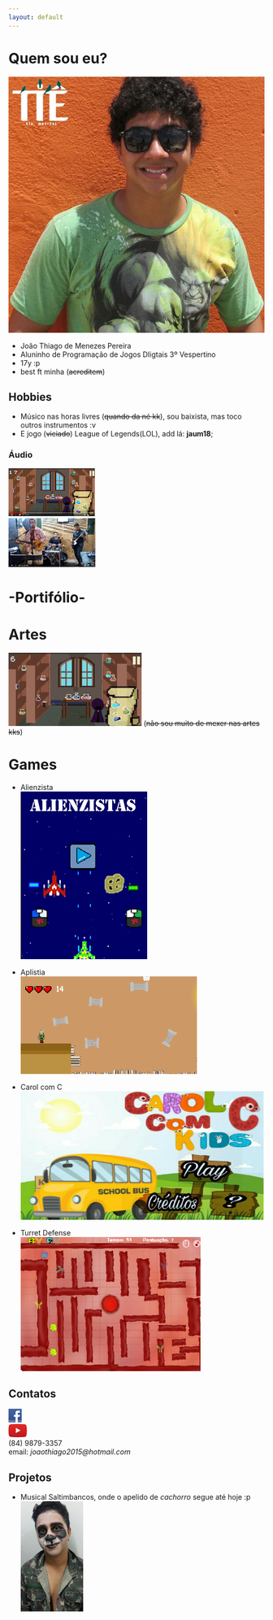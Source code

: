 ```yaml
---
layout: default
---
```


# Quem sou eu?
![](thiagou.png)  

* João Thiago de Menezes Pereira
* Aluninho de Programação de Jogos DIigtais 3º Vespertino
* 17y :p
* best ft minha (~~acreditem~~)

## Hobbies
 * Músico nas horas livres (~~quando da né kk~~), sou baixista, mas toco outros instrumentos :v
 * E jogo (~~viciado~~) League of Legends(LOL), add lá: **jaum18**;

###  Áudio
[![](a.png)](https://www.youtube.com/watch?v=HW8QQ3JgRxY)   
[![](aa.png)](https://www.youtube.com/watch?v=LhwDOCRhH38)   


# -Portifólio-    


# Artes
![](aa.gif) (~~não sou muito de mexer nas artes kks~~)



# Games 
* Alienzista  
[![](alienzista.png)](https://joaothiago06.github.io/Alienzistas/)  
* Aplistia  
[![](aplistia.png)](https://joaothiago06.github.io/Aplistia_/)    
* Carol com C  
[![](carol.png)](https://joaothiago06.github.io/CarolcomC/)

* Turret Defense  
[![](torre.png)](https://joaothiago06.github.io/Turret%20Bacterium/)

## Contatos  

[![](face.png)](https://www.facebook.com/joaothiago.pereira.7)   
[![](youtube.png)](https://www.youtube.com/channel/UCWCkuhb_VKzn48nZdGiKBwA?view_as=subscriber)  
(84) 9879-3357  
email: _joaothiago2015@hotmail.com_  

## Projetos
* Musical Saltimbancos, onde o apelido de _cachorro_ segue até hoje :p                              
 ![](jo.png) 


